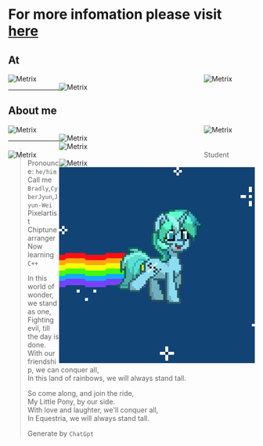 # For more infomation please visit [here](https://bradly0cjw.github.io/)<br>

## At
<div width="100%" >
<img align="left" width="400px" alt="Metrix" src="https://gist.githubusercontent.com/bradly0cjw/32a40aa59e32ae0ce1e6d51aab042e4a/raw/general_LO.svg">
<img align="right" width="400px" alt="Metrix" src="https://gist.githubusercontent.com/bradly0cjw/32a40aa59e32ae0ce1e6d51aab042e4a/raw/general_RO.svg">
<img height="1px" width="100%" alt="Metrix" src="https://gist.githubusercontent.com/bradly0cjw/32a40aa59e32ae0ce1e6d51aab042e4a/raw/629f1f4670883277077ed8ee3d444ea66919a0d5/PH.svg"></div>

***
## About me
<div width="100%" >
<img align="left" width="400px" alt="Metrix" src="https://gist.githubusercontent.com/bradly0cjw/32a40aa59e32ae0ce1e6d51aab042e4a/raw/general_L.svg">
<img align="right" width="400px" alt="Metrix" src="https://gist.githubusercontent.com/bradly0cjw/32a40aa59e32ae0ce1e6d51aab042e4a/raw/general_R.svg">
<img align="right" width="400px" alt="Metrix" src="https://gist.githubusercontent.com/bradly0cjw/32a40aa59e32ae0ce1e6d51aab042e4a/raw/media.svg">
<img align="left" width="400px" alt="Metrix" src="https://gist.githubusercontent.com/bradly0cjw/32a40aa59e32ae0ce1e6d51aab042e4a/raw/achivement.svg">
<img align="right" width="400px" alt="Metrix" src="https://gist.githubusercontent.com/bradly0cjw/32a40aa59e32ae0ce1e6d51aab042e4a/raw/top.svg">
<img height="1px" width="100%" alt="Metrix" src="https://gist.githubusercontent.com/bradly0cjw/32a40aa59e32ae0ce1e6d51aab042e4a/raw/629f1f4670883277077ed8ee3d444ea66919a0d5/PH.svg"></div>
<!-- [![Anurag's GitHub stats](https://github-readme-stats.vercel.app/api?username=bradly0cjw&show_icons=true&theme=radical&count_private=true)](https://github.com/anuraghazra/github-readme-stats)
[![Top Langs](https://github-readme-stats.vercel.app/api/top-langs/?username=anuraghazra&langs_count=8&theme=radical)](https://github.com/anuraghazra/github-readme-stats)<br> -->

*****


<img align="right" alt="Pony trot2" src="https://raw.githubusercontent.com/bradly0cjw/bradly0cjw.github.io/6a15ba267dff19688a2063ce6f4e69e2efc07eea/img/pony.gif">

> Student<br>
> Pronounce: <code>he/him</code><br>
> Call me <code>Bradly</code>,<code>CyberJyun</code>,<code>Jyun-Wei</code><br>
> Pixelartist<br>
> Chiptune arranger<br>
> Now learning <code>C++</code><br>
>  
> In this world of wonder, we stand as one,<br>
> Fighting evil, till the day is done.<br>
> With our friendship, we can conquer all,<br>
> In this land of rainbows, we will always stand tall.<br>
> 
> So come along, and join the ride,<br>
> My Little Pony, by our side.<br>
> With love and laughter, we'll conquer all,<br>
> In Equestria, we will always stand tall.<br>
> 
> Generate by <code>ChatGpt</code>

